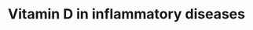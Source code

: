 ---
annotations:
- id: PW:0001011
  parent: classic metabolic pathway
  type: Pathway Ontology
  value: vitamin D metabolic pathway
- id: PW:0001028
  parent: disease pathway
  type: Pathway Ontology
  value: infectious disease pathway
- id: PW:0000024
  parent: regulatory pathway
  type: Pathway Ontology
  value: inflammatory response pathway
authors:
- Laurent
- Egonw
- Andra
- Khanspers
- MaintBot
- DeSl
- Eweitz
citedin:
- link: PMC12532006
  title: 'Dysregulated vitamin D signaling in Hashimoto''s thyroiditis: an integrated
    transcriptomic study in a Korean cohort (2025)'
communities:
- ONTOX
description: 'Vitamin D in inflammatory diseases.  Inhibition of the p38 MAP kinase
  pathway. Proinflammatory stimuli lead to p38MAP kinase phosphorylation and activation
  which subsequently induces expression of many proinflammatory proteins. MED14 is
  part of the mediator complex involved in the regulation of transcriptional initiation
  and it was found to form a complex with VDR and mediate ligand-dependent enhancement
  of transcription by the VDR. SMAD, NFAT and NFκB signaling and modulation of these
  signaling pathways by VDR/RXR. '
last-edited: 2025-02-21
ndex: 205ab8ab-8b6b-11eb-9e72-0ac135e8bacf
organisms:
- Homo sapiens
redirect_from:
- /index.php/Pathway:WP4482
- /instance/WP4482
- /instance/WP4482_r136791
revision: r136791
schema-jsonld:
- '@context': https://schema.org/
  '@id': https://wikipathways.github.io/pathways/WP4482.html
  '@type': Dataset
  creator:
    '@type': Organization
    name: WikiPathways
  description: 'Vitamin D in inflammatory diseases.  Inhibition of the p38 MAP kinase
    pathway. Proinflammatory stimuli lead to p38MAP kinase phosphorylation and activation
    which subsequently induces expression of many proinflammatory proteins. MED14
    is part of the mediator complex involved in the regulation of transcriptional
    initiation and it was found to form a complex with VDR and mediate ligand-dependent
    enhancement of transcription by the VDR. SMAD, NFAT and NFκB signaling and modulation
    of these signaling pathways by VDR/RXR. '
  keywords:
  - Cortisol
  - GCR
  - IL6
  - IkBA
  - IkKA
  - IkKB
  - IkKG
  - MAP2K3
  - MAP2K6
  - MAP3K1
  - MKP1
  - Med14
  - NFAT
  - NFKB1
  - PPP3CA
  - PPP3R1
  - RELA
  - RXR
  - SMAD3
  - SMAD4
  - TNF
  - VDR
  - Vitamin D
  - p38
  license: CC0
  name: Vitamin D in inflammatory diseases
seo: CreativeWork
title: Vitamin D in inflammatory diseases
wpid: WP4482
---
